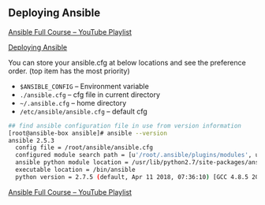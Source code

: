 ## Deploying Ansible

[Ansible Full Course – YouTube Playlist](https://youtu.be/K4wGqwS2RLw?list=PLH5uDiXcw8tSW9Y6FsVsSQJQ88tMPBsbK)

[Deploying Ansible](https://www.youtube.com/watch?list=PLH5uDiXcw8tSW9Y6FsVsSQJQ88tMPBsbK&v=KroiohW4k-0)

You can store your ansible.cfg at below locations and see the preference order. (top item has the most priority)

- `$ANSIBLE_CONFIG` – Environment variable
- `./ansible.cfg` – cfg file in current directory
- `~/.ansible.cfg` – home directory
- `/etc/ansible/ansible.cfg` – default cfg

```bash
## find ansible configuration file in use from version information
[root@ansible-box ansible]# ansible --version
ansible 2.5.3
  config file = /root/ansible/ansible.cfg
  configured module search path = [u'/root/.ansible/plugins/modules', u'/usr/share/ansible/plugins/modules']
  ansible python module location = /usr/lib/python2.7/site-packages/ansible
  executable location = /bin/ansible
  python version = 2.7.5 (default, Apr 11 2018, 07:36:10) [GCC 4.8.5 20150623 (Red Hat 4.8.5-28)]
```

[Ansible Full Course – YouTube Playlist](https://youtu.be/K4wGqwS2RLw?list=PLH5uDiXcw8tSW9Y6FsVsSQJQ88tMPBsbK)